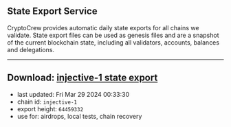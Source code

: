 ## State Export Service
CryptoCrew provides automatic daily state exports for all chains we validate. State export files can be used as genesis files and are a snapshot of the current blockchain state, including all validators, accounts, balances and delegations.

---
**Download: [injective-1 state export](https://dl-eu2.ccvalidators.com/SERVICE/injective/injective-1_export_64459332.json)**
---

- last updated: Fri Mar 29 2024 00:33:30
- chain id: `injective-1`
- export height: `64459332`
- use for: airdrops, local tests, chain recovery
